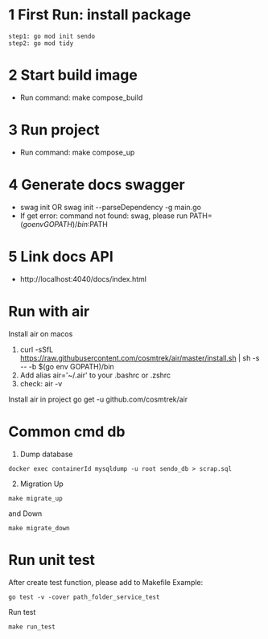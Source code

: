# 1 First Run: install package 
```
step1: go mod init sendo
step2: go mod tidy 
```
# 2 Start build image
 - Run command: make compose_build
# 3 Run project
 - Run command: make compose_up 

# 4 Generate docs swagger
 - swag init  OR swag init --parseDependency -g main.go 
 - If get error: command not found: swag, please run PATH=$(go env GOPATH)/bin:$PATH

# 5 Link docs API
 - http://localhost:4040/docs/index.html

 # Run with air
 Install air on macos
  1. curl -sSfL https://raw.githubusercontent.com/cosmtrek/air/master/install.sh | sh -s -- -b $(go env GOPATH)/bin
  2. Add alias air='~/.air' to your .bashrc or .zshrc
  3. check: air -v
 
 Install air in project
  go get -u github.com/cosmtrek/air

# Common cmd db
1. Dump database
```
docker exec containerId mysqldump -u root sendo_db > scrap.sql
```

2. Migration
Up
```
make migrate_up 
```
and
Down
```
make migrate_down
```
# Run unit test
After create test function, please add to Makefile
Example: 
```
go test -v -cover path_folder_service_test
```
Run test
```
make run_test
```
 

